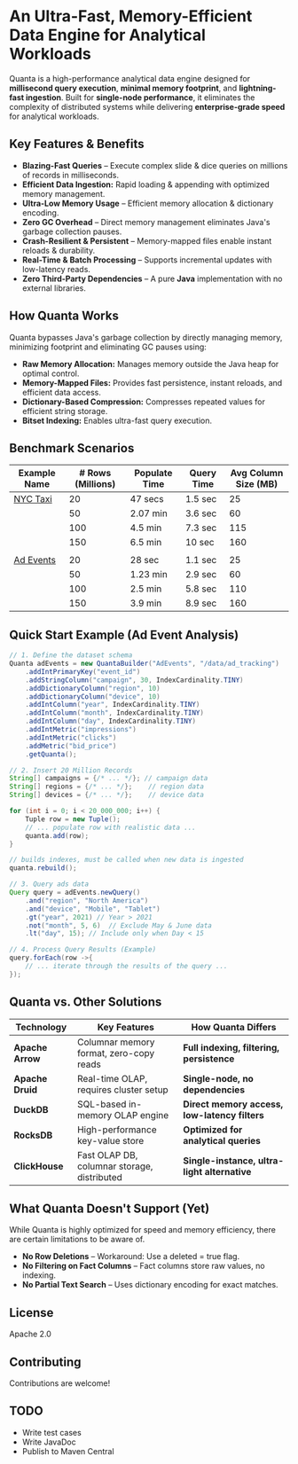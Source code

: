 # An Ultra-Fast, Memory-Efficient Data Engine for Analytical Workloads

Quanta is a high-performance analytical data engine designed for **millisecond query execution**, **minimal memory footprint**, and **lightning-fast ingestion**. Built for **single-node performance**, it eliminates the complexity of distributed systems while delivering **enterprise-grade speed** for analytical workloads.

## Key Features & Benefits

* **Blazing-Fast Queries** – Execute complex slide & dice queries on millions of records in milliseconds.
* **Efficient Data Ingestion:** Rapid loading & appending with optimized memory management.
* **Ultra-Low Memory Usage** – Efficient memory allocation & dictionary encoding.
* **Zero GC Overhead** – Direct memory management eliminates Java's garbage collection pauses.
* **Crash-Resilient & Persistent** – Memory-mapped files enable instant reloads & durability.
* **Real-Time & Batch Processing** – Supports incremental updates with low-latency reads.
* **Zero Third-Party Dependencies** – A pure **Java** implementation with no external libraries.

## How Quanta Works
Quanta bypasses Java's garbage collection by directly managing memory, minimizing footprint and eliminating GC pauses using:
* **Raw Memory Allocation:** Manages memory outside the Java heap for optimal control.
* **Memory-Mapped Files:** Provides fast persistence, instant reloads, and efficient data access.
* **Dictionary-Based Compression:** Compresses repeated values for efficient string storage.
* **Bitset Indexing:** Enables ultra-fast query execution.

## Benchmark Scenarios

| Example Name        | # Rows (Millions)       | Populate Time    | Query Time     | Avg Column Size (MB) |
|---------------------|---------------|------------------|----------------|---------------------|
| [NYC Taxi](https://github.com/sagaripte/Quanta/blob/main/src/main/java/com/quanta/examples/NYCTaxiData.java)       | 20    | 47 secs              | 1.5 sec            | 25                 |
|        | 50    | 2.07 min               | 3.6 sec            | 60                 |
|         | 100   | 4.5 min              | 7.3 sec            | 115                 |
|                     | 150  | 6.5 min              | 10 sec            | 160                 |
| | | | | |
| [Ad Events](https://github.com/sagaripte/Quanta/blob/main/src/main/java/com/quanta/examples/AdEvents.java)       | 20    | 28 sec              | 1.1 sec            | 25                 |
|        | 50    | 1.23 min              | 2.9 sec            | 60                 |
|          | 100   | 2.5 min              | 5.8 sec            | 110                 |
|                     | 150   | 3.9 min              | 8.9 sec            | 160                 |

## Quick Start Example (Ad Event Analysis)

```java
// 1. Define the dataset schema
Quanta adEvents = new QuantaBuilder("AdEvents", "/data/ad_tracking")
    .addIntPrimaryKey("event_id")
    .addStringColumn("campaign", 30, IndexCardinality.TINY)
    .addDictionaryColumn("region", 10)
    .addDictionaryColumn("device", 10)
    .addIntColumn("year", IndexCardinality.TINY)
    .addIntColumn("month", IndexCardinality.TINY)
    .addIntColumn("day", IndexCardinality.TINY)
    .addIntMetric("impressions")
    .addIntMetric("clicks")
    .addMetric("bid_price")
    .getQuanta();

// 2. Insert 20 Million Records 
String[] campaigns = {/* ... */}; // campaign data
String[] regions = {/* ... */};    // region data
String[] devices = {/* ... */};    // device data

for (int i = 0; i < 20_000_000; i++) {
    Tuple row = new Tuple();
    // ... populate row with realistic data ...
    quanta.add(row);
}

// builds indexes, must be called when new data is ingested
quanta.rebuild(); 

// 3. Query ads data
Query query = adEvents.newQuery()
    .and("region", "North America")
    .and("device", "Mobile", "Tablet")
    .gt("year", 2021) // Year > 2021
    .not("month", 5, 6)  // Exclude May & June data
    .lt("day", 15); // Include only when Day < 15

// 4. Process Query Results (Example)
query.forEach(row ->{
    // ... iterate through the results of the query ...
});
```

## Quanta vs. Other Solutions

| Technology       | Key Features                                 | How Quanta Differs                        |
|-----------------|---------------------------------------------|--------------------------------------------|
| **Apache Arrow**| Columnar memory format, zero-copy reads     | **Full indexing, filtering, persistence** |
| **Apache Druid**| Real-time OLAP, requires cluster setup      | **Single-node, no dependencies**         |
| **DuckDB**      | SQL-based in-memory OLAP engine            | **Direct memory access, low-latency filters** |
| **RocksDB**     | High-performance key-value store           | **Optimized for analytical queries**      |
| **ClickHouse**  | Fast OLAP DB, columnar storage, distributed | **Single-instance, ultra-light alternative** |


## What Quanta Doesn't Support (Yet)
While Quanta is highly optimized for speed and memory efficiency, there are certain limitations to be aware of.

* **No Row Deletions** – Workaround: Use a deleted = true flag.
* **No Filtering on Fact Columns** – Fact columns store raw values, no indexing.
* **No Partial Text Search** – Uses dictionary encoding for exact matches.

## License

Apache 2.0  

## Contributing

Contributions are welcome!  

## TODO
* Write test cases
* Write JavaDoc
* Publish to Maven Central
